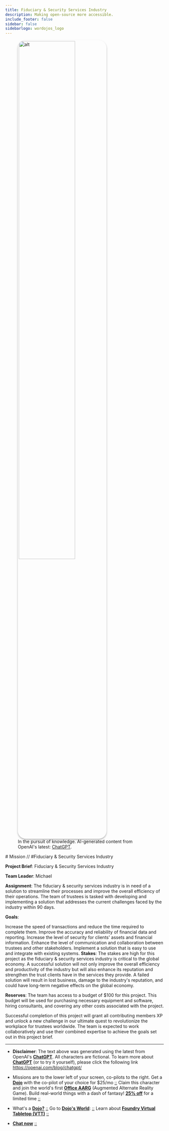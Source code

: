 ```yaml
---
title: Fiduciary & Security Services Industry
description: Making open-source more accessible.
include_footer: false
sidebar: false
sidebarlogo: wordojos_logo
---
```

<figure>
    <img src='/uploads/mechs/Barista.png' style="width: 65%;height: 65%;padding: 3px; box-shadow: 0 3px 5px rgba(0,0,0,.3);border-radius: 25px;overflow: hidden;border: none;" align="middle"; alt='alt'; alt='student in hoody with laptop';/>
    <figcaption>In the pursuit of knowledge.  AI-generated content from OpenAI's latest: <a href="https://openai.com/blog/chatgpt/" >ChatGPT</a>.</figcaption>
</figure>
# Mission // #Fiduciary & Security Services Industry

**Project Brief**: Fiduciary & Security Services Industry

**Team Leader**: Michael

**Assignment**: The fiduciary & security services industry is in need of a solution to streamline their processes and improve the overall efficiency of their operations. The team of trustees is tasked with developing and implementing a solution that addresses the current challenges faced by the industry within 90 days.

**Goals**:

Increase the speed of transactions and reduce the time required to complete them.
Improve the accuracy and reliability of financial data and reporting.
Increase the level of security for clients' assets and financial information.
Enhance the level of communication and collaboration between trustees and other stakeholders.
Implement a solution that is easy to use and integrate with existing systems.
**Stakes**:
The stakes are high for this project as the fiduciary & security services industry is critical to the global economy. A successful solution will not only improve the overall efficiency and productivity of the industry but will also enhance its reputation and strengthen the trust clients have in the services they provide. A failed solution will result in lost business, damage to the industry's reputation, and could have long-term negative effects on the global economy.

**Reserves**:
The team has access to a budget of $100 for this project. This budget will be used for purchasing necessary equipment and software, hiring consultants, and covering any other costs associated with the project.

Successful completion of this project will grant all contributing members XP and unlock a new challenge in our ultimate quest to revolutionize the workplace for trustees worldwide. The team is expected to work collaboratively and use their combined expertise to achieve the goals set out in this project brief.

---

* **Disclaimer**: The text above was generated using the latest from OpenAI's [**ChatGPT**](https://openai.com/blog/chatgpt/).  All characters are fictional.  To learn more about [**ChatGPT**](https://openai.com/blog/chatgpt/) (or to try it yourself), please click the following link https://openai.com/blog/chatgpt/

* Missions are to the lower left of your screen, co-pilots to the right. Get a [**Dojo**](https://workmates.live/marketplace) with the co-pilot of your choice for $25/mo [::](https://workmates.live/marketplace)  Claim this character and join the world's first [**Office AARG**](https://dojos.world) (Augmented Alternate Reality Game). Build real-world things with a dash of fantasy! [**25% off**](https://blog.workdojos.com/getadojo) for a limited time [::](https://blog.workdojos.com/getadojo) 

* What's a [**Dojo?**](https://workdojos.com) [::](https://workdojos.com)  Go to [**Dojo's World**](https://dojos.world): [::](https://dojos.world)  Learn about [**Foundry Virtual Tabletop (VTT)**](https://foundryvtt.com) [::](https://foundryvtt.com/)

* [**Chat now**](https://chat.workmates.live/channel/support) [::](https://chat.workmates.live/channel/support)